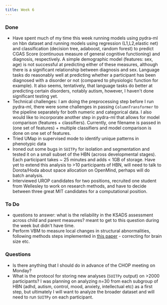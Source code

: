 ```yaml
---
title: Week 6
---
```


### Done
* Have spent much of my time this week running models using pydra-ml on hbn dataset and running models using regression (L1,L2,elastic net) and classification (decision tree, adaboost, random forest) to predict CGAS Score (continuous measure of general cognitive functioning) and diagnosis, respectively. A simple demographic model (features: sex, age) is not successful at predicting either of these measures, although there is a significant relationship between diagnosis and sex. Language tasks do reasonably well at predicting whether a participant has been diagnosed with a disorder or not (compared to physiologic function for example). It also seems, tentatively, that language tasks do better at predicting certain disorders, notably autism, however, I haven't done significant testing yet. 
* Technical challenges: I am doing the preprocessing step before I run pydra-ml, there were some challenges in passing `ColumnTransformer` to the pipeline separately for both numeric and categorical data. I also would like to incorporate another step in pydra-ml that allows for model comparison (features + classifiers). Currently, one filename is passed in (one set of features) + multiple classifiers and model comparison is done on one set of features.
* Tried UMap in supervised mode to identify unique patterns in phenotypic data
* Ironed out some bugs in `SUITPy` for isolation and segmentation and tested it on a small subset of the HBN (across developmental stages). Each participant takes ~ 25 minutes and adds < 1GB of storage. Have yet to extend this analysis to >10 participants of HBN, will need to talk to Dorota/Hoda about space allocation on OpenMind, perhaps will do batch analysis. 
* Interviewed UROP candidates for two positions, recruited one student from Wellesley to work on research methods, and have to decide between three great MIT candidates for a computational position. 

### To Do
* questions to answer: what is the reliability in the KSADS assessment across child and parent measures? meant to get to this question during the week but didn't have time.
* Perform VBM to measure local changes in structural abnormalities, following methods steps implemented in [this paper](https://www.sciencedirect.com/science/article/pii/S2213158218303012) - correcting for brain size etc.

### Questions
* Is there anything that I should do in advance of the CHOP meeting on Monday? 
* What is the protocol for storing new analyses (`SUITPy` output) on >2000 participants? I was planning on analyzing n=30 from each subgroup of HBN (adhd, autism, control, mood, anxiety, intellectual etc) as a first step, but ultimately I will want to analyze the broader dataset and will need to run `SUITPy` on each participant.